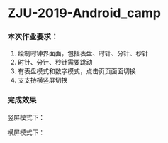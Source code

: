 # ZJU-2019-Android_camp


### 本次作业要求：
1. 绘制时钟界⾯面，包括表盘、时针、分针、秒针
2. 时针、分针、秒针需要跳动
3. 有表盘模式和数字模式，点击⻚页⾯面切换
4. ⽀支持横竖屏切换

### 完成效果
竖屏模式下：



横屏模式下：
